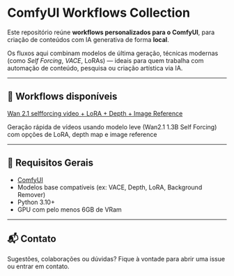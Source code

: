 # ComfyUI Workflows Collection

Este repositório reúne **workflows personalizados para o ComfyUI**, para criação de conteúdos com IA generativa de forma **local**.

Os fluxos aqui combinam modelos de última geração, técnicas modernas (como *Self Forcing*, *VACE*, LoRAs) — ideais para quem trabalha com automação de conteúdo, pesquisa ou criação artística via IA.

---

## 🚀 Workflows disponíveis


[Wan 2.1 selfforcing video + LoRA + Depth + Image Reference](./wan-selfforcing-video)

Geração rápida de vídeos usando modelo leve (Wan2.1 1.3B Self Forcing) com opções de LoRA, depth map e image reference

---

## 🧰 Requisitos Gerais

- [ComfyUI](https://github.com/comfyanonymous/ComfyUI)
- Modelos base compatíveis (ex: VACE, Depth, LoRA, Background Remover)
- Python 3.10+
- GPU com pelo menos 6GB de VRam

---

## 📬 Contato

Sugestões, colaborações ou dúvidas? Fique à vontade para abrir uma issue ou entrar em contato.
